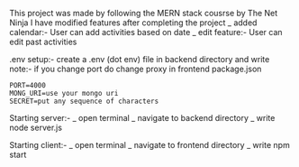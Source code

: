 This project was made by following the MERN stack cousrse by The Net Ninja
I have modified features after completing the project
_ added calendar:- User can add activities based on date
_ edit feature:- User can edit past activities

.env setup:-
create a .env (dot env) file in backend directory and write
note:- if you change port do change proxy in frontend package.json

    PORT=4000
    MONG_URI=use your mongo uri
    SECRET=put any sequence of characters

Starting server:-
_ open terminal
_ navigate to backend directory
\_ write node server.js

Starting client:-
_ open terminal
_ navigate to frontend directory
\_ write npm start

